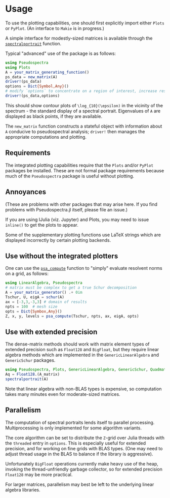 # Usage

To use the plotting capabilities, one should first explicitly import
either `Plots` or `PyPlot`. (An interface to `Makie` is in progress.)

A simple interface for modestly-sized matrices is available through the
[`spectralportrait`](@ref) function.

Typical "advanced" use of the package is as follows:

```julia
using Pseudospectra
using Plots
A = your_matrix_generating_function()
ps_data = new_matrix(A)
driver!(ps_data)
options = Dict{Symbol,Any}()
# modify `options` to concentrate on a region of interest, increase resolution, etc.
driver!(ps_data,options)
```

This should show contour plots of ``\log_{10}(\epsilon)`` in the
vicinity of the spectrum - the standard display of a spectral
portrait. Eigenvalues of `A` are displayed as black points, if they
are available.

The `new_matrix` function constructs a stateful object with information
about `A` conducive to pseudospectral analysis; `driver!` then manages
the appropriate computations and plotting.


## Requirements

The integrated plotting capabilities require that the `Plots` and/or
`PyPlot` packages be installed. These are not formal package
requirements because much of the `Pseudospectra` package is useful
without plotting.

## Annoyances

(These are problems with other packages that may arise here.  If you
find problems with Pseudospectra.jl itself, please file an issue.)

If you are using IJulia (viz. Jupyter) and Plots, you may need to
issue `inline()` to get the plots to appear.

Some of the supplementary plotting functions use LaTeX strings which
are displayed incorrectly by certain plotting backends.

## Use without the integrated plotters

One can use the [`psa_compute`](@ref) function to "simply" evaluate
resolvent norms on a grid, as follows:
```julia
using LinearAlgebra, Pseudospectra
# matrix must be complex to get a true Schur decomposition
A = your_matrix_generator() .+ 0im
Tschur, U, eigA = schur(A)
ax = [-3,3,-3,3] # domain of results
npts = 100  # mesh size
opts = Dict{Symbox,Any}()
Z, x, y, levels = psa_compute(Tschur, npts, ax, eigA, opts)
```

## Use with extended precision

The dense-matrix methods should work with matrix element types of extended precision
such as `Float128` and `BigFloat`, but they require linear algebra methods which
are implemented in the `GenericLinearAlgebra` and `GenericSchur` packages.

```julia
using Pseudospectra, Plots, GenericLinearAlgebra, GenericSchur, Quadmath
Aq = Float128.(A_matrix)
spectralportrait(A)
```

Note that linear algebra with non-BLAS types is expensive, so computation takes many
minutes even for moderate-sized matrices.

## Parallelism

The computation of spectral portraits lends itself to parallel processing.
Multiprocessing is only implemented for some algorithm variants.

The core algorithm can be set to distribute the `Z`-grid over Julia
threads with the `threaded` entry in `options`.  This is especially useful for
extended precision, and for working on fine grids with BLAS
types. (One may need to adjust thread usage in the BLAS to balance if
the library is aggressive).

Unfortunately `BigFloat` operations currently make heavy use of the heap, invoking
the thread-unfriendly garbage collector, so for extended precision `Float128` may
be more practical.

For larger matrices, parallelism may best be left to the underlying linear algebra libraries.
